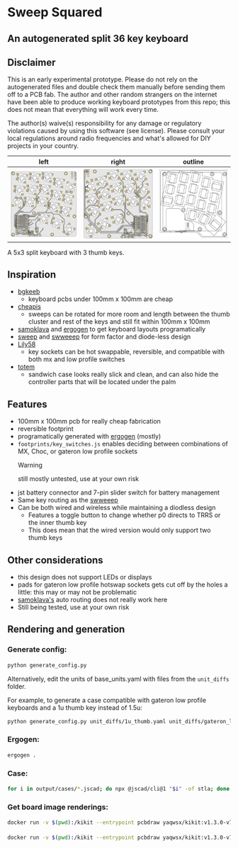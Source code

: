 # Sweep Squared
## An autogenerated split 36 key keyboard

## Disclaimer

This is an early experimental prototype. Please do not rely on the autogenerated files and double check them manually
before sending them off to a PCB fab. The author and other random strangers on the internet have been able to produce
working keyboard prototypes from this repo; this does not mean that everything will work every time.

The author(s) waive(s) responsibility for any damage or regulatory violations caused by using this software (see
license). Please consult your local regulations around radio frequencies and what's allowed for DIY projects in your
country.

left | right | outline
-|-|-
![left](images/board-front.png) | ![right](images/board-back.png) | ![outline](images/display_all_combo.svg)

A 5x3 split keyboard with 3 thumb keys. 

## Inspiration


- [bgkeeb](https://github.com/sadekbaroudi/bgkeeb)
	- keyboard pcbs under 100mm x 100mm are cheap
- [cheapis](https://github.com/dotleon/cheapis)
	- sweeps can be rotated for more room and length between the thumb cluster and rest of the keys and still fit within 100mm x 100mm
- [samoklava](https://github.com/soundmonster/samoklava) and [ergogen](https://ergogen.cache.works/) to get keyboard layouts programatically
- [sweep](https://github.com/davidphilipbarr/Sweep) and [swweeep](https://github.com/sadekbaroudi/sweep36) for form factor and diode-less design
- [Lily58](https://github.com/kata0510/Lily58/tree/master)
	- key sockets can be hot swappable, reversible, and compatible with both mx and low profile switches
- [totem](https://github.com/GEIGEIGEIST/totem)
	- sandwich case looks really slick and clean, and can also hide the controller parts that will be located under the palm

## Features

- 100mm x 100mm pcb for really cheap fabrication
- reversible footprint
- programatically generated with [ergogen](https://ergogen.cache.works/) (mostly)
- `footprints/key_switches.js` enables deciding between combinations of MX, Choc, or gateron low profile sockets
  > [!WARNING]  
  > still mostly untested, use at your own risk
- jst battery connector and 7-pin slider switch for battery management
- Same key routing as the [swweeep](https://github.com/sadekbaroudi/sweep36)
- Can be both wired and wireless while maintaining a diodless design
  - Features a toggle button to change whether p0 directs to TRRS or the inner thumb key
  - This does mean that the wired version would only support two thumb keys

## Other considerations
- this design does not support LEDs or displays
- pads for gateron low profile hotswap sockets gets cut off by the holes a little: this may or may not be problematic
- [samoklava's](https://github.com/soundmonster/samoklava) auto routing does not really work here
- Still being tested, use at your own risk


## Rendering and generation

### Generate config:
```bash
python generate_config.py
```
Alternatively, edit the units of base_units.yaml with files from the `unit_diffs` folder.

For example, to generate a case compatible with gateron low profile keyboards and a 1u thumb key instead of 1.5u:
```bash
python generate_config.py unit_diffs/1u_thumb.yaml unit_diffs/gateron_lp_case.yaml 
```


### Ergogen:
```bash
ergogen .
```

### Case:
```bash
for i in output/cases/*.jscad; do npx @jscad/cli@1 "$i" -of stla; done
```

### Get board image renderings:
```bash
docker run -v $(pwd):/kikit --entrypoint pcbdraw yaqwsx/kikit:v1.3.0-v7  plot --style style.json routed_pcb/board.kicad_pcb images/board-front.png

docker run -v $(pwd):/kikit --entrypoint pcbdraw yaqwsx/kikit:v1.3.0-v7  plot --style style.json --side back routed_pcb/board.kicad_pcb images/board-back.png
```